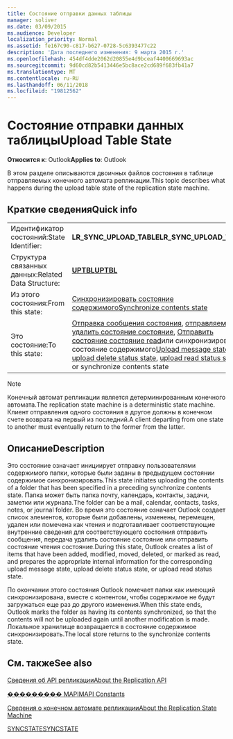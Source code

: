 ```yaml
---
title: Состояние отправки данных таблицы
manager: soliver
ms.date: 03/09/2015
ms.audience: Developer
localization_priority: Normal
ms.assetid: fe167c90-c817-b627-0728-5c6393477c22
description: 'Дата последнего изменения: 9 марта 2015 г.'
ms.openlocfilehash: 454df4dde2062d20855e4d9bceaf4400669693ac
ms.sourcegitcommit: 9d60cd82b5413446e5bc8ace2cd689f683fb41a7
ms.translationtype: MT
ms.contentlocale: ru-RU
ms.lasthandoff: 06/11/2018
ms.locfileid: "19812562"
---
```

# <a name="upload-table-state"></a><span data-ttu-id="e8d0b-103">Состояние отправки данных таблицы</span><span class="sxs-lookup"><span data-stu-id="e8d0b-103">Upload Table State</span></span>

  
  
<span data-ttu-id="e8d0b-104">**Относится к**: Outlook</span><span class="sxs-lookup"><span data-stu-id="e8d0b-104">**Applies to**: Outlook</span></span> 
  
 <span data-ttu-id="e8d0b-105">В этом разделе описываются двоичных файлов состояния в таблице отправляемых конечного автомата репликации.</span><span class="sxs-lookup"><span data-stu-id="e8d0b-105">This topic describes what happens during the upload table state of the replication state machine.</span></span> 
  
## <a name="quick-info"></a><span data-ttu-id="e8d0b-106">Краткие сведения</span><span class="sxs-lookup"><span data-stu-id="e8d0b-106">Quick info</span></span>

|||
|:-----|:-----|
|<span data-ttu-id="e8d0b-107">Идентификатор состояний:</span><span class="sxs-lookup"><span data-stu-id="e8d0b-107">State Identifier:</span></span>  <br/> |<span data-ttu-id="e8d0b-108">**LR_SYNC_UPLOAD_TABLE**</span><span class="sxs-lookup"><span data-stu-id="e8d0b-108">**LR_SYNC_UPLOAD_TABLE**</span></span> <br/> |
|<span data-ttu-id="e8d0b-109">Структура связанных данных:</span><span class="sxs-lookup"><span data-stu-id="e8d0b-109">Related Data Structure:</span></span>  <br/> |<span data-ttu-id="e8d0b-110">**[UPTBL](uptbl.md)**</span><span class="sxs-lookup"><span data-stu-id="e8d0b-110">**[UPTBL](uptbl.md)**</span></span> <br/> |
|<span data-ttu-id="e8d0b-111">Из этого состояния:</span><span class="sxs-lookup"><span data-stu-id="e8d0b-111">From this state:</span></span>  <br/> |[<span data-ttu-id="e8d0b-112">Синхронизировать состояние содержимого</span><span class="sxs-lookup"><span data-stu-id="e8d0b-112">Synchronize contents state</span></span>](synchronize-contents-state.md) <br/> |
|<span data-ttu-id="e8d0b-113">Это состояние:</span><span class="sxs-lookup"><span data-stu-id="e8d0b-113">To this state:</span></span>  <br/> |<span data-ttu-id="e8d0b-114">[Отправка сообщения состояния](upload-message-state.md), [отправляемых удалить состояние состояние](upload-delete-status-state.md), [Отправить состояние состояние read](upload-read-status-state.md)или синхронизировать состояние содержимого</span><span class="sxs-lookup"><span data-stu-id="e8d0b-114">[Upload message state](upload-message-state.md), [upload delete status state](upload-delete-status-state.md), [upload read status state](upload-read-status-state.md), or synchronize contents state</span></span>  <br/> |
   
> [!NOTE]
> <span data-ttu-id="e8d0b-115">Конечный автомат репликации является детерминированным конечного автомата.</span><span class="sxs-lookup"><span data-stu-id="e8d0b-115">The replication state machine is a deterministic state machine.</span></span> <span data-ttu-id="e8d0b-116">Клиент отправления одного состояния в другое должны в конечном счете возврата на первый из последний.</span><span class="sxs-lookup"><span data-stu-id="e8d0b-116">A client departing from one state to another must eventually return to the former from the latter.</span></span> 
  
## <a name="description"></a><span data-ttu-id="e8d0b-117">Описание</span><span class="sxs-lookup"><span data-stu-id="e8d0b-117">Description</span></span>

<span data-ttu-id="e8d0b-118">Это состояние означает инициирует отправку пользователями содержимого папки, которые были заданы в предыдущем состоянии содержимое синхронизировать.</span><span class="sxs-lookup"><span data-stu-id="e8d0b-118">This state initiates uploading the contents of a folder that has been specified in a preceding synchronize contents state.</span></span> <span data-ttu-id="e8d0b-119">Папка может быть папка почту, календарь, контакты, задачи, заметки или журнала.</span><span class="sxs-lookup"><span data-stu-id="e8d0b-119">The folder can be a mail, calendar, contacts, tasks, notes, or journal folder.</span></span> <span data-ttu-id="e8d0b-120">Во время это состояние означает Outlook создает список элементов, которые были добавлены, изменены, перемещен, удален или помечена как чтения и подготавливает соответствующие внутренние сведения для соответствующего состояния отправить сообщения, передача удалить состояние состояние или отправить состояние чтения состояние.</span><span class="sxs-lookup"><span data-stu-id="e8d0b-120">During this state, Outlook creates a list of items that have been added, modified, moved, deleted, or marked as read, and prepares the appropriate internal information for the corresponding upload message state, upload delete status state, or upload read status state.</span></span>
  
<span data-ttu-id="e8d0b-121">По окончании этого состояния Outlook помечает папки как имеющий синхронизирована, вместе с контентом, чтобы содержимое не будут загружаться еще раз до другого изменения.</span><span class="sxs-lookup"><span data-stu-id="e8d0b-121">When this state ends, Outlook marks the folder as having its contents synchronized, so that the contents will not be uploaded again until another modification is made.</span></span> <span data-ttu-id="e8d0b-122">Локальное хранилище возвращается в состояние содержимое синхронизировать.</span><span class="sxs-lookup"><span data-stu-id="e8d0b-122">The local store returns to the synchronize contents state.</span></span>
  
## <a name="see-also"></a><span data-ttu-id="e8d0b-123">См. также</span><span class="sxs-lookup"><span data-stu-id="e8d0b-123">See also</span></span>



[<span data-ttu-id="e8d0b-124">Сведения об API репликации</span><span class="sxs-lookup"><span data-stu-id="e8d0b-124">About the Replication API</span></span>](about-the-replication-api.md)
  
[<span data-ttu-id="e8d0b-125">��������� MAPI</span><span class="sxs-lookup"><span data-stu-id="e8d0b-125">MAPI Constants</span></span>](mapi-constants.md)
  
[<span data-ttu-id="e8d0b-126">Сведения о конечном автомате репликации</span><span class="sxs-lookup"><span data-stu-id="e8d0b-126">About the Replication State Machine</span></span>](about-the-replication-state-machine.md)
  
[<span data-ttu-id="e8d0b-127">SYNCSTATE</span><span class="sxs-lookup"><span data-stu-id="e8d0b-127">SYNCSTATE</span></span>](syncstate.md)

